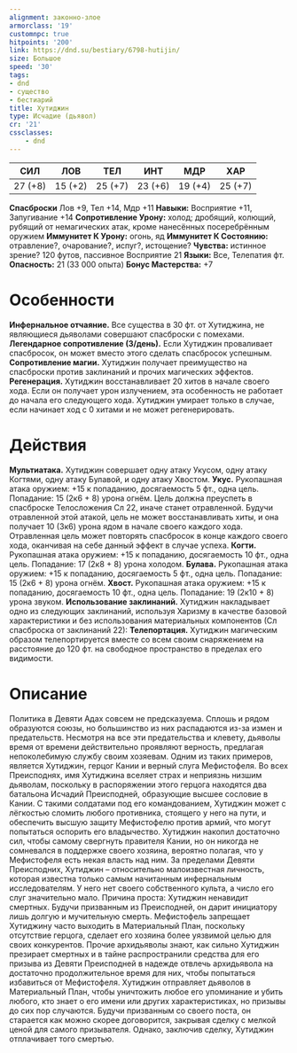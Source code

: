 ```yaml
---
alignment: законно-злое
armorclass: '19'
customnpc: true
hitpoints: '200'
link: https://dnd.su/bestiary/6798-hutijin/
size: Большое
speed: '30'
tags:
- dnd
- существо
- бестиарий
title: Хутиджин
type: Исчадие (дьявол)
cr: '21'
cssclasses:
    - dnd
---
```



| СИЛ | ЛОВ | ТЕЛ | ИНТ | МДР | ХАР |
|---|---|---|---|---|---|
| 27 (+8) | 15 (+2) | 25 (+7) | 23 (+6) | 19 (+4) | 25 (+7) |
**Спасброски** Лов +9, Тел +14, Мдр +11
**Навыки:** Восприятие +11, Запугивание +14
**Сопротивление Урону:** холод; дробящий, колющий, рубящий от немагических атак, кроме нанесённых посеребрённым оружием
**Иммунитет К Урону:** огонь, яд
**Иммунитет К Состоянию:** отравление?, очарование?, испуг?, истощение?
**Чувства:** истинное зрение? 120 футов, пассивное Восприятие 21
**Языки:** Все, Телепатия  фт.
**Опасность:** 21 (33 000 опыта)
**Бонус Мастерства:** +7


# Особенности
**Инфернальное отчаяние.** Все существа в 30 фт. от Хутиджина, не являющиеся дьяволами совершают спасброски с помехами.
**Легендарное сопротивление (3/день).** Если Хутиджин проваливает спасбросок, он может вместо этого сделать спасбросок успешным.
**Сопротивление магии.** Хутиджин получает преимущество на спасброски против заклинаний и прочих магических эффектов.
**Регенерация.** Хутиджин восстанавливает 20 хитов в начале своего хода. Если он получает урон излучением, эта особенность не работает до начала его следующего хода. Хутиджин умирает только в случае, если начинает ход с 0 хитами и не может регенерировать.


# Действия
**Мультиатака.** Хутиджин совершает одну атаку Укусом, одну атаку Когтями, одну атаку Булавой, и одну атаку Хвостом.
**Укус.** Рукопашная атака оружием: +15 к попаданию, досягаемость 5 фт., одна цель. Попадание: 15 (2к6 + 8) урона огнём. Цель должна преуспеть в спасброске Телосложения Сл 22, иначе станет отравленной. Будучи отравленной этой атакой, цель не может восстанавливать хиты, и она получает 10 (3к6) урона ядом в начале своего каждого хода. Отравленная цель может повторять спасбросок в конце каждого своего хода, оканчивая на себе данный эффект в случае успеха.
**Когти.** Рукопашная атака оружием: +15 к попаданию, досягаемость 10 фт., одна цель. Попадание: 17 (2к8 + 8) урона холодом.
**Булава.** Рукопашная атака оружием: +15 к попаданию, досягаемость 5 фт., одна цель. Попадание: 15 (2к6 + 8) урона огнём.
**Хвост.** Рукопашная атака оружием: +15 к попаданию, досягаемость 10 фт., одна цель. Попадание: 19 (2к10 + 8) урона звуком.
**Использование заклинаний.** Хутиджин накладывает одно из следующих заклинаний, используя Харизму в качестве базовой характеристики и без использования материальных компонентов (Сл спасброска от заклинаний 22):
**Телепортация.** Хутиджин магическим образом телепортируется вместе со всем своим снаряжением на расстояние до 120 фт. на свободное пространство в пределах его видимости.


# Описание
Политика в Девяти Адах совсем не предсказуема. Сплошь и рядом образуются союзы, но большинство из них распадаются из-за измен и предательств. Несмотря на все эти предательства и клевету, дьяволы время от времени действительно проявляют верность, предлагая непоколебимую службу своим хозяевам. Одним из таких примеров, является Хутиджин, герцог Кании и верный слуга Мефистофеля. Во всех Преисподнях, имя Хутиджина вселяет страх и неприязнь низшим дьяволам, поскольку в распоряжении этого герцога находятся два батальона Исчадий Преисподней, образующие высшее сословие в Кании. С такими солдатами под его командованием, Хутиджин может с лёгкостью сломить любого противника, стоящего у него на пути, и обеспечить высшую защиту Мефистофелю против армий, что могут попытаться оспорить его владычество. Хутиджин накопил достаточно сил, чтобы самому свергнуть правителя Кании, но он никогда не сомневался в поддержке своего хозяина, вероятно полагая, что у Мефистофеля есть некая власть над ним. За пределами Девяти Преисподних, Хутиджин – относительно малоизвестная личность, которая известна только самым начитанным инфернальным исследователям. У него нет своего собственного культа, а число его слуг значительно мало. Причина проста: Хутиджин ненавидит смертных. Будучи призванным из Преисподней, он дарит инициатору лишь долгую и мучительную смерть. Мефистофель запрещает Хутиджину часто выходить в Материальный План, поскольку отсутствие герцога, сделает его хозяина более уязвимой целью для своих конкурентов. Прочие архидьяволы знают, как сильно Хутиджин презирает смертных и в тайне распространили средства для его призыва из Девяти Преисподней в надежде отвлечь архидьявола на достаточно продолжительное время для них, чтобы попытаться избавиться от Мефистофеля. Хутиджин отправляет дьяволов в Материальный План, чтобы уничтожить любое его упоминание и убить любого, кто знает о его имени или других характеристиках, но призывы до сих пор случаются. Будучи призванным со своего поста, он старается как можно скорее договорится, закрывая сделку с мелкой ценой для самого призывателя. Однако, заключив сделку, Хутиджин отплачивает того смертью.